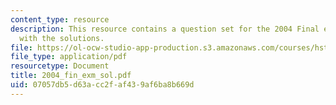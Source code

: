```yaml
---
content_type: resource
description: This resource contains a question set for the 2004 Final exam, along
  with the solutions.
file: https://ol-ocw-studio-app-production.s3.amazonaws.com/courses/hst-176-cellular-and-molecular-immunology-fall-2005/07057db5d63acc2faf439af6ba8b669d_2004_fin_exm_sol.pdf
file_type: application/pdf
resourcetype: Document
title: 2004_fin_exm_sol.pdf
uid: 07057db5-d63a-cc2f-af43-9af6ba8b669d
---
```

